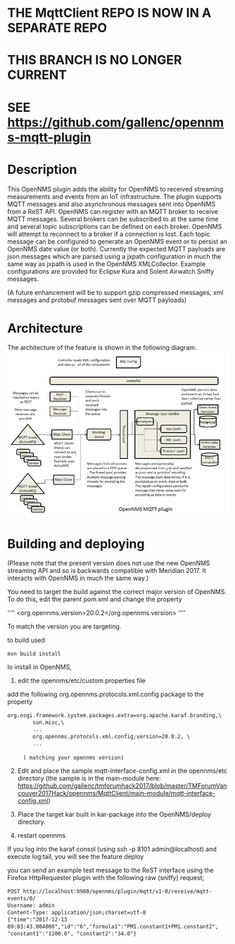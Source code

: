 # THE MqttClient REPO IS NOW IN A SEPARATE REPO
# THIS BRANCH IS NO LONGER CURRENT
# SEE https://github.com/gallenc/opennms-mqtt-plugin

# Description
This OpenNMS plugin adds the ability for OpenNMS to received streaming measurements and events from an IoT infrastructure. 
The plugin supports MQTT messages and also asynchronous messages sent into OpenNMS from a ReST API.
OpenNMS can register with an MQTT broker to receive MQTT messages.
Several brokers can be subscribed to at the same time and several topic subscriptions can be defined on each broker. 
OpenNMS will attempt to reconnect to a broker if a connection is lost.
Each topic message can be configured to generate an OpenNMS event or to persist an OpenNMS date value (or both).
Currently the expected MQTT payloads are json messages which are parsed using a jxpath configuration in much the same way as jxpath is used in the OpenNMS XMLCollector. 
Example configurations are provided for Eclipse Kura and Solent Airwatch Sniffy messages.

(A future enhancement will be to support gzip compressed messages, xml messages and protobuf messages sent over MQTT payloads)

# Architecture
The architecture of the feature is shown in the following diagram.
![image](https://github.com/gallenc/tmforumhack2017/blob/master/TMForumVancouver2017Hack/opennms/MqttClient/diagrams1.jpg)

# Building and deploying

(Please note that the present version does not use the new OpenNMS streaming API and so is backwards compatible with Meridian 2017. It interacts with OpenNMS in much the same way.)

You need to target the build against the correct major version of OpenNMS.
To do this, edit the parent pom.xml and change the property

''''
    <org.opennms.version>20.0.2</org.opennms.version>
''''
    
To match the version you are targeting. 

to build used 
```
mvn build install
```

Io install in OpenNMS, 
1. edit the opennms/etc/custom.properties  file

add the following org.opennms.protocols.xml.config package to the property
```
org.osgi.framework.system.packages.extra=org.apache.karaf.branding,\
        sun.misc,\
        ...
        org.opennms.protocols.xml.config;version=20.0.2, \
        ...
     
     ( matching your opennms version)
```

2. Edit and place the sample mqtt-interface-config.xml in the opennms/etc directory
(the sample is in the main-module here: https://github.com/gallenc/tmforumhack2017/blob/master/TMForumVancouver2017Hack/opennms/MqttClient/main-module/mqtt-interface-config.xml)

3. Place the target kar built in kar-package into the OpenNMS/deploy directory.

4. restart opennms

If you log into the karaf consol (using ssh -p 8101 admin@localhost) and execute log:tail, you will see the feature deploy

you can send an example test message to the ReST interface using the Firefox HttpRequester plugin with the following raw (sniffy) request;
```
POST http://localhost:8980/opennms/plugin/mqtt/v1-0/receive/mqtt-events/0/
Username: admin
Content-Type: application/json;charset=utf-8
{"time":"2017-12-13 09:03:43.004000","id":"6","formula1":"PM1.constant1+PM1.constant2", "constant1":"1200.0", "constant2":"34.0"}
```


